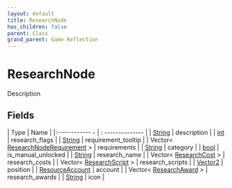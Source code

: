 ```yaml
---
layout: default
title: ResearchNode
has_children: false
parent: Class
grand_parent: Game Reflection
---
```

# ResearchNode
Description 

## Fields
| Type | Name |
|:------------ - | : -------------- |
| [String](game-reflection/components/string.md) | description |
| [int](game-reflection/enums/int.md) | research_flags |
| [String](game-reflection/components/string.md) | requirement_tooltip |
| Vector< [ResearchNodeRequirement](game-reflection/classes/research_node_requirement.md) > | requirements |
| [String](game-reflection/components/string.md) | category |
| [bool](game-reflection/components/bool.md) | is_manual_unlocked |
| [String](game-reflection/components/string.md) | research_name |
| Vector< [ResearchCost](game-reflection/classes/research_cost.md) > | research_costs |
| Vector< [ResearchScript](game-reflection/classes/research_script.md) > | research_scripts |
| [Vector2](game-reflection/classes/vector2.md) | position |
| [ResourceAccount](game-reflection/classes/resource_account.md) | account |
| Vector< [ResearchAward](game-reflection/classes/research_award.md) > | research_awards |
| [String](game-reflection/components/string.md) | icon |
